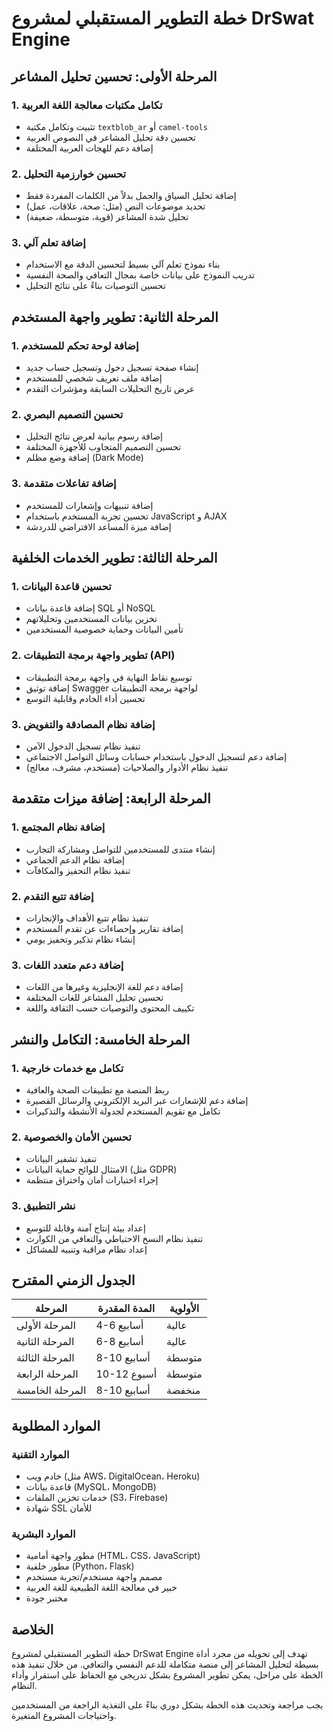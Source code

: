 # خطة التطوير المستقبلي لمشروع DrSwat Engine

## المرحلة الأولى: تحسين تحليل المشاعر

### 1. تكامل مكتبات معالجة اللغة العربية
- تثبيت وتكامل مكتبة `textblob_ar` أو `camel-tools`
- تحسين دقة تحليل المشاعر في النصوص العربية
- إضافة دعم للهجات العربية المختلفة

### 2. تحسين خوارزمية التحليل
- إضافة تحليل السياق والجمل بدلاً من الكلمات المفردة فقط
- تحديد موضوعات النص (مثل: صحة، علاقات، عمل)
- تحليل شدة المشاعر (قوية، متوسطة، ضعيفة)

### 3. إضافة تعلم آلي
- بناء نموذج تعلم آلي بسيط لتحسين الدقة مع الاستخدام
- تدريب النموذج على بيانات خاصة بمجال التعافي والصحة النفسية
- تحسين التوصيات بناءً على نتائج التحليل

## المرحلة الثانية: تطوير واجهة المستخدم

### 1. إضافة لوحة تحكم للمستخدم
- إنشاء صفحة تسجيل دخول وتسجيل حساب جديد
- إضافة ملف تعريف شخصي للمستخدم
- عرض تاريخ التحليلات السابقة ومؤشرات التقدم

### 2. تحسين التصميم البصري
- إضافة رسوم بيانية لعرض نتائج التحليل
- تحسين التصميم المتجاوب للأجهزة المختلفة
- إضافة وضع مظلم (Dark Mode)

### 3. إضافة تفاعلات متقدمة
- إضافة تنبيهات وإشعارات للمستخدم
- تحسين تجربة المستخدم باستخدام JavaScript و AJAX
- إضافة ميزة المساعد الافتراضي للدردشة

## المرحلة الثالثة: تطوير الخدمات الخلفية

### 1. تحسين قاعدة البيانات
- إضافة قاعدة بيانات SQL أو NoSQL
- تخزين بيانات المستخدمين وتحليلاتهم
- تأمين البيانات وحماية خصوصية المستخدمين

### 2. تطوير واجهة برمجة التطبيقات (API)
- توسيع نقاط النهاية في واجهة برمجة التطبيقات
- إضافة توثيق Swagger لواجهة برمجة التطبيقات
- تحسين أداء الخادم وقابلية التوسع

### 3. إضافة نظام المصادقة والتفويض
- تنفيذ نظام تسجيل الدخول الآمن
- إضافة دعم لتسجيل الدخول باستخدام حسابات وسائل التواصل الاجتماعي
- تنفيذ نظام الأدوار والصلاحيات (مستخدم، مشرف، معالج)

## المرحلة الرابعة: إضافة ميزات متقدمة

### 1. إضافة نظام المجتمع
- إنشاء منتدى للمستخدمين للتواصل ومشاركة التجارب
- إضافة نظام الدعم الجماعي
- تنفيذ نظام التحفيز والمكافآت

### 2. إضافة تتبع التقدم
- تنفيذ نظام تتبع الأهداف والإنجازات
- إضافة تقارير وإحصاءات عن تقدم المستخدم
- إنشاء نظام تذكير وتحفيز يومي

### 3. إضافة دعم متعدد اللغات
- إضافة دعم للغة الإنجليزية وغيرها من اللغات
- تحسين تحليل المشاعر للغات المختلفة
- تكييف المحتوى والتوصيات حسب الثقافة واللغة

## المرحلة الخامسة: التكامل والنشر

### 1. تكامل مع خدمات خارجية
- ربط المنصة مع تطبيقات الصحة والعافية
- إضافة دعم للإشعارات عبر البريد الإلكتروني والرسائل القصيرة
- تكامل مع تقويم المستخدم لجدولة الأنشطة والتذكيرات

### 2. تحسين الأمان والخصوصية
- تنفيذ تشفير البيانات
- الامتثال للوائح حماية البيانات (مثل GDPR)
- إجراء اختبارات أمان واختراق منتظمة

### 3. نشر التطبيق
- إعداد بيئة إنتاج آمنة وقابلة للتوسع
- تنفيذ نظام النسخ الاحتياطي والتعافي من الكوارث
- إعداد نظام مراقبة وتنبيه للمشاكل

## الجدول الزمني المقترح

| المرحلة | المدة المقدرة | الأولوية |
|---------|---------------|----------|
| المرحلة الأولى | 4-6 أسابيع | عالية |
| المرحلة الثانية | 6-8 أسابيع | عالية |
| المرحلة الثالثة | 8-10 أسابيع | متوسطة |
| المرحلة الرابعة | 10-12 أسبوع | متوسطة |
| المرحلة الخامسة | 8-10 أسابيع | منخفضة |

## الموارد المطلوبة

### الموارد التقنية
- خادم ويب (مثل AWS، DigitalOcean، Heroku)
- قاعدة بيانات (MySQL، MongoDB)
- خدمات تخزين الملفات (S3، Firebase)
- شهادة SSL للأمان

### الموارد البشرية
- مطور واجهة أمامية (HTML، CSS، JavaScript)
- مطور خلفية (Python، Flask)
- مصمم واجهة مستخدم/تجربة مستخدم
- خبير في معالجة اللغة الطبيعية للغة العربية
- مختبر جودة

## الخلاصة

خطة التطوير المستقبلي لمشروع DrSwat Engine تهدف إلى تحويله من مجرد أداة بسيطة لتحليل المشاعر إلى منصة متكاملة للدعم النفسي والتعافي. من خلال تنفيذ هذه الخطة على مراحل، يمكن تطوير المشروع بشكل تدريجي مع الحفاظ على استقرار وأداء النظام.

يجب مراجعة وتحديث هذه الخطة بشكل دوري بناءً على التغذية الراجعة من المستخدمين واحتياجات المشروع المتغيرة.

